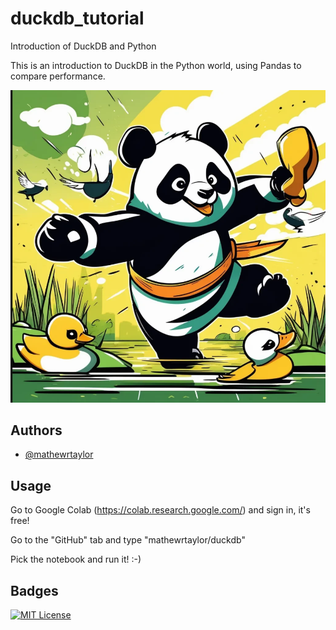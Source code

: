 # duckdb_tutorial
 Introduction of DuckDB and Python

This is an introduction to DuckDB in the Python world, using Pandas to compare performance.

![DuckDB Intro](images/tutorial_title.png)

## Authors

- [@mathewrtaylor](https://www.github.com/mathewrtaylor)

## Usage
Go to Google Colab (https://colab.research.google.com/) and sign in, it's free!

Go to the "GitHub" tab and type "mathewrtaylor/duckdb"

Pick the notebook and run it! :-)

## Badges

[![MIT License](https://img.shields.io/badge/License-MIT-green.svg)](https://choosealicense.com/licenses/mit/)
